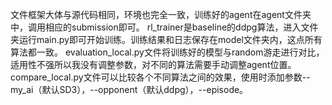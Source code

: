 文件框架大体与源代码相同，环境也完全一致，训练好的agent在agent文件夹中，调用相应的submission即可。
rl_trainer是baseline的ddpg算法，进入文件夹运行main.py即可开始训练。训练结果和日志保存在model文件夹内，这点所有算法都一致。
evaluation_local.py文件将训练好的模型与random游走进行对比，适用性不强所以我没有调整参数，对不同的算法需要手动调整agent位置。
compare_local.py文件可以比较各个不同算法之间的效果，使用时添加参数--my_ai（默认SD3），--opponent（默认ddpg），--episode。